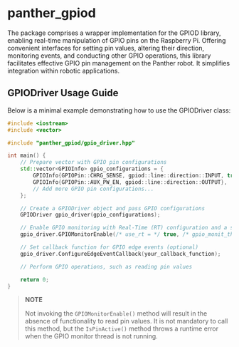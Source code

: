 # panther_gpiod

The package comprises a wrapper implementation for the GPIOD library, enabling real-time manipulation of GPIO pins on the Raspberry Pi. Offering convenient interfaces for setting pin values, altering their direction, monitoring events, and conducting other GPIO operations, this library facilitates effective GPIO pin management on the Panther robot. It simplifies integration within robotic applications.

## GPIODriver Usage Guide

Below is a minimal example demonstrating how to use the GPIODriver class:

```cpp
#include <iostream>
#include <vector>

#include "panther_gpiod/gpio_driver.hpp"

int main() {
    // Prepare vector with GPIO pin configurations
    std::vector<GPIOInfo> gpio_configurations = {
        GPIOInfo{GPIOPin::CHRG_SENSE, gpiod::line::direction::INPUT, true},
        GPIOInfo{GPIOPin::AUX_PW_EN, gpiod::line::direction::OUTPUT},
        // Add more GPIO pin configurations...
    };

    // Create a GPIODriver object and pass GPIO configurations
    GPIODriver gpio_driver(gpio_configurations);

    // Enable GPIO monitoring with Real-Time (RT) configuration and a specific thread priority value
    gpio_driver.GPIOMonitorEnable(/* use_rt = */ true, /* gpio_monit_thread_sched_priority = */ 50);

    // Set callback function for GPIO edge events (optional)
    gpio_driver.ConfigureEdgeEventCallback(your_callback_function);

    // Perform GPIO operations, such as reading pin values

    return 0;
}
```

> **NOTE**
>
> Not invoking the `GPIOMonitorEnable()` method will result in the absence of functionality to read pin values. It is not mandatory to call this method, but the `IsPinActive()` method throws a runtime error when the GPIO monitor thread is not running.
